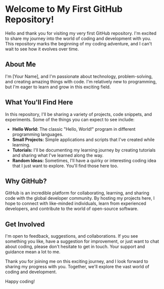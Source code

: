 # Welcome to My First GitHub Repository!

Hello and thank you for visiting my very first GitHub repository. I'm excited to share my journey into the world of coding and development with you. This repository marks the beginning of my coding adventure, and I can't wait to see how it evolves over time.

## About Me

I'm [Your Name], and I'm passionate about technology, problem-solving, and creating amazing things with code. I'm relatively new to programming, but I'm eager to learn and grow in this exciting field.

## What You'll Find Here

In this repository, I'll be sharing a variety of projects, code snippets, and experiments. Some of the things you can expect to see include:

- **Hello World:** The classic "Hello, World!" program in different programming languages.
- **Small Projects:** Simple applications and scripts that I've created while learning.
- **Tutorials:** I'll be documenting my learning journey by creating tutorials and sharing what I've learned along the way.
- **Random Ideas:** Sometimes, I'll have a quirky or interesting coding idea that I just want to explore. You'll find those here too.

## Why GitHub?

GitHub is an incredible platform for collaborating, learning, and sharing code with the global developer community. By hosting my projects here, I hope to connect with like-minded individuals, learn from experienced developers, and contribute to the world of open-source software.

## Get Involved

I'm open to feedback, suggestions, and collaborations. If you see something you like, have a suggestion for improvement, or just want to chat about coding, please don't hesitate to get in touch. Your support and guidance mean a lot to me.

Thank you for joining me on this exciting journey, and I look forward to sharing my progress with you. Together, we'll explore the vast world of coding and development.

Happy coding!
